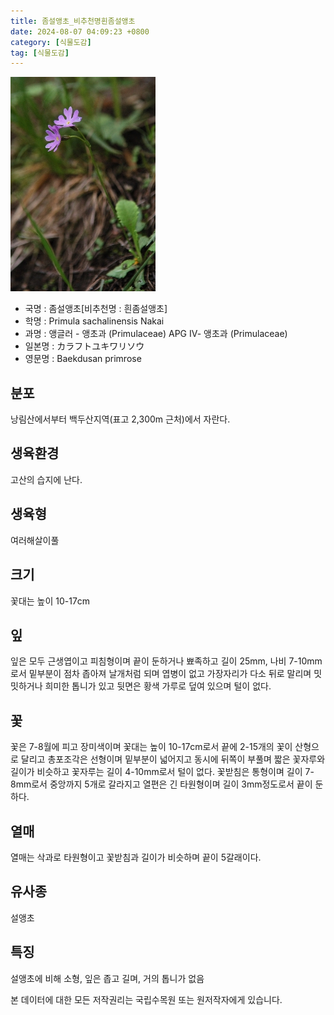 ```yaml
---
title: 좀설앵초_비추천명흰좀설앵초
date: 2024-08-07 04:09:23 +0800
category: [식물도감]
tag: [식물도감]
---
```




![좀설앵초[비추천명 : 흰좀설앵초]](/assets/img/fileUpload/plants/basic/Primulaceae/Primula/17022/17022_1_th2.jpg)
- 국명 : 좀설앵초[비추천명 : 흰좀설앵초]
- 학명 : Primula sachalinensis Nakai
- 과명 : 앵글러 - 앵초과 (Primulaceae) APG Ⅳ- 앵초과 (Primulaceae)
- 일본명 : カラフトユキワリソウ
- 영문명 : Baekdusan primrose


## 분포
낭림산에서부터 백두산지역(표고 2,300m 근처)에서 자란다.
## 생육환경
고산의 습지에 난다.
## 생육형
여러해살이풀 
## 크기
꽃대는 높이 10-17cm
## 잎
잎은 모두 근생엽이고 피침형이며 끝이 둔하거나 뾰족하고 길이 25mm, 나비 7-10mm로서 밑부분이 점차 좁아져 날개처럼 되며 엽병이 없고 가장자리가 다소 뒤로 말리며 밋밋하거나 희미한 톱니가 있고 뒷면은 황색 가루로 덮여 있으며 털이 없다.
## 꽃
꽃은 7-8월에 피고 장미색이며 꽃대는 높이 10-17cm로서 끝에 2-15개의 꽃이 산형으로 달리고 총포조각은 선형이며 밑부분이 넓어지고 동시에 뒤쪽이 부풀며 짧은 꽃자루와 길이가 비슷하고 꽃자루는 길이 4-10mm로서 털이 없다. 꽃받침은 통형이며 길이 7-8mm로서 중앙까지 5개로 갈라지고 열편은 긴 타원형이며 길이 3mm정도로서 끝이 둔하다.
## 열매
열매는 삭과로 타원형이고 꽃받침과 길이가 비슷하며 끝이 5갈래이다.
## 유사종
설앵초
## 특징
설앵초에 비해 소형, 잎은 좁고 길며, 거의 톱니가 없음






본 데이터에 대한 모든 저작권리는 국립수목원 또는 원저작자에게 있습니다.
